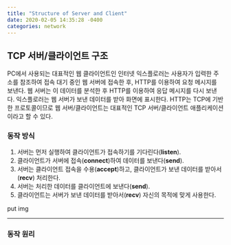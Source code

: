 ```yaml
---
title: "Structure of Server and Client"
date: 2020-02-05 14:35:28 -0400
categories: network
---
```


## TCP 서버/클라이언트 구조

PC에서 사용되는 대표적인 웹 클라이언트인 인터넷 익스플로러는 사용자가 입력한 주소를 참조하여 접속 대기 중인 웹 서버에 접속한 후, HTTP를 이용하여 요청 메시지를 보낸다. 웹 서버는 이 데이터를 분석한 후 HTTP를 이용하여 응답 메시지를 다시 보낸다. 익스플로러는 웹 서버가 보낸 데이터를 받아 화면에 표시한다. HTTP는 TCP에 기반한 프로토콜이므로 웹 서버/클라이언트는 대표적인 TCP 서버/클라이언트 애플리케이션이라고 할 수 있다.

### 동작 방식

1. 서버는 먼저 실행하여 클라이언트가 접속하기를 기다린다(**listen**).
2. 클라이언트가 서버에 접속(**connect**)하여 데이터를 보낸다(**send**).
3. 서버는 클라이언트 접속을 수용(**accept**)하고, 클라이언트가 보낸 데이터를 받아서(**recv**) 처리한다.
4. 서버는 처리한 데이터를 클라이언트에 보낸다(**send**).
5. 클라이언트는 서버가 보낸 데이터를 받아서(**recv**) 자신의 목적에 맞게 사용한다.

put img

---------------------

### 동작 원리

